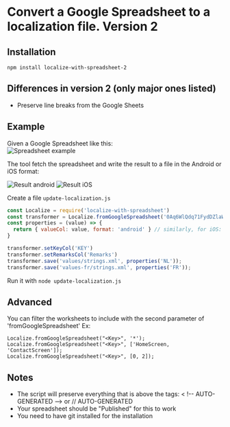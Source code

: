 # Convert a Google Spreadsheet to a localization file. Version 2


## Installation
`npm install localize-with-spreadsheet-2`

## Differences in version 2 (only major ones listed)
- Preserve line breaks from the Google Sheets

## Example
Given a Google Spreadsheet like this:  
![Spreadsheet example](https://github.com/xavierha/localize-with-spreadsheet/raw/master/doc/spreadsheet-example.png)

The tool fetch the spreadsheet and write the result to a file in the Android or iOS format:

![Result android](https://github.com/xavierha/localize-with-spreadsheet/raw/master/doc/result-android.png) ![Result iOS](https://github.com/xavierha/localize-with-spreadsheet/raw/master/doc/result-ios.png)

Create a file `update-localization.js`

```javascript 1.7
const Localize = require('localize-with-spreadsheet')
const transformer = Localize.fromGoogleSpreadsheet('0Aq6WlQdq71FydDZlaWdmMEUtc2tUb1k2cHRBS2hzd2c', '*')
const properties = (value) => {
  return { valueCol: value, format: 'android' } // similarly, for iOS: { valueCol: value, format: 'ios' } 
}

transformer.setKeyCol('KEY')
transformer.setRemarksCol('Remarks')
transformer.save('values/strings.xml', properties('NL'));
transformer.save('values-fr/strings.xml', properties('FR'));
```

Run it with
`node update-localization.js`

## Advanced
You can filter the worksheets to include with the second parameter of 'fromGoogleSpreadsheet'
Ex:
```
Localize.fromGoogleSpreadsheet("<Key>", '*');
Localize.fromGoogleSpreadsheet("<Key>", ['HomeScreen, 'ContactScreen']);
Localize.fromGoogleSpreadsheet("<Key>", [0, 2]);
```

## Notes
- The script will preserve everything that is above the tags: < !-- AUTO-GENERATED --> or // AUTO-GENERATED
- Your spreadsheet should be "Published" for this to work
- You need to have git installed for the installation
